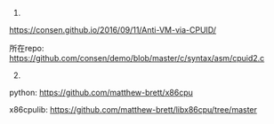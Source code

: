 1.

https://consen.github.io/2016/09/11/Anti-VM-via-CPUID/

所在repo: https://github.com/consen/demo/blob/master/c/syntax/asm/cpuid2.c


2.

python: https://github.com/matthew-brett/x86cpu

x86cpulib: https://github.com/matthew-brett/libx86cpu/tree/master

